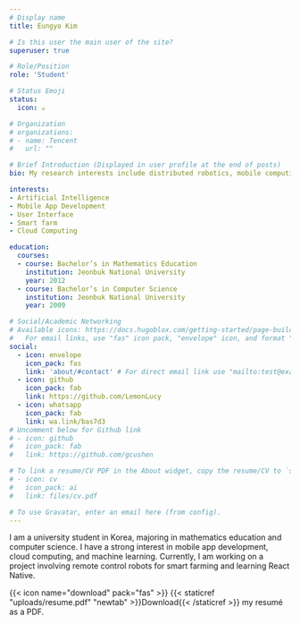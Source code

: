 ```yaml
--- 
# Display name
title: Eungyo Kim

# Is this user the main user of the site?
superuser: true

# Role/Position
role: 'Student'

# Status Emoji
status:
  icon: ☕️

# Organization
# organizations:
# - name: Tencent
#   url: ""

# Brief Introduction (Displayed in user profile at the end of posts)
bio: My research interests include distributed robotics, mobile computing, and programmable matter.

interests:
- Artificial Intelligence
- Mobile App Development
- User Interface
- Smart farm
- Cloud Computing

education:
  courses:
  - course: Bachelor’s in Mathematics Education
    institution: Jeonbuk National University
    year: 2012
  - course: Bachelor’s in Computer Science
    institution: Jeonbuk National University
    year: 2009

# Social/Academic Networking
# Available icons: https://docs.hugoblox.com/getting-started/page-builder/#icons
#   For email links, use "fas" icon pack, "envelope" icon, and format "mailto:your-email@example.com".
social:
  - icon: envelope
    icon_pack: fas
    link: 'about/#contact' # For direct email link use "mailto:test@example.org".
  - icon: github
    icon_pack: fab
    link: https://github.com/LemonLucy
  - icon: whatsapp
    icon_pack: fab
    link: wa.link/bas7d3
# Uncomment below for Github link
# - icon: github
#   icon_pack: fab
#   link: https://github.com/gcushen

# To link a resume/CV PDF in the About widget, copy the resume/CV to `static/files/cv.pdf` and uncomment below.
# - icon: cv
#   icon_pack: ai
#   link: files/cv.pdf

# To use Gravatar, enter an email here (from config).
---
```

I am a university student in Korea, majoring in mathematics education and computer science. I have a strong interest in mobile app development, cloud computing, and machine learning. Currently, I am working on a project involving remote control robots for smart farming and learning React Native.

{{< icon name="download" pack="fas" >}} {{< staticref "uploads/resume.pdf" "newtab" >}}Download{{< /staticref >}} my resumé as a PDF.